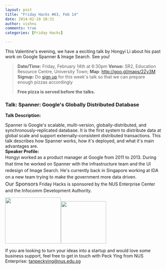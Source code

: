 ```yaml
---
layout: post
title: "Friday Hacks #63, Feb 14"
date: 2014-02-10 18:31
author: vishnu
comments: true
categories: [Friday Hacks]

---
```

This Valentine's evening, we have a exciting talk by Hongyi Li about his past work on Google Spanner &amp; Image Search. See you!
<blockquote><strong>Date/Time:</strong> Friday, February 14th at 6:30pm
<strong>Venue:</strong> SR2, Education Resource Centre, University Town; <strong>Map</strong>: <a href="http://goo.gl/maps/2Zy3M">http://goo.gl/maps/2Zy3M
</a><strong>Signup:</strong> Do <a href="https://docs.google.com/forms/d/1DALSwTkChkkg6TRlu1nTmWR4h3IhrbxxqRPoyQau9I0/viewform">sign up</a> for this week's talk so that we can prepare enough pizzas accordingly

<strong>Free pizza is served before the talks.</strong></blockquote>
<h3>Talk: Spanner: Google's Globally Distributed Database</h3>
<div>

<strong>Talk Description:</strong>
<div>Spanner is Google's scalable, multi-version, globally-distributed, and synchronously-replicated database. It is the first system to distribute data at global scale and support externally-consistent distributed transactions. This talk describes how Spanner works, how it's deployed, and what it's main advantages are.</div>
<strong>Speaker Profile:</strong><strong></strong>
<div><span style="line-height: 1.5em;">Hongyi worked as a product manager at Google from 2011 to 2013. During that time he worked on Spanner with the infrastructure team and the UI redesign of Image Search. He's currently back in Singapore working at IDA on a new team trying to make the government more data driven.</span></div>
</div>
<span style="font-size: 1.17em; line-height: 1.5em;">Our Sponsors</span><strong></strong>
Friday Hacks is sponsored by the NUS Enterprise Center and the Infocomm Development Authority.

<a href="http://nushackers.org/wp-content/uploads/2013/10/ETP-logo-full-color-vertical-to-be-used.jpg"><img alt="" src="http://nushackers.org/wp-content/uploads/2013/10/ETP-logo-full-color-vertical-to-be-used-300x247.jpg" width="180" height="148" /></a><a href="http://nushackers.org/wp-content/uploads/2013/10/ida.png"><img alt="" src="http://nushackers.org/wp-content/uploads/2013/10/ida-300x280.png" width="146" height="136" /></a>

If you are looking to turn your ideas into a startup and would love some business support, feel free to get in touch with Peck Ying from NUS Enterprise: tanpeckying@nus.edu.sg
